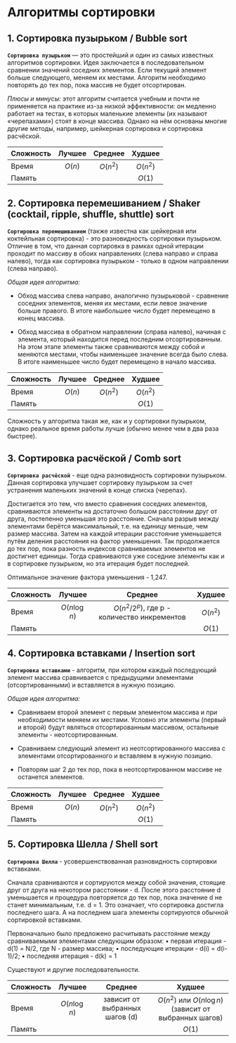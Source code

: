 # Алгоритмы сортировки
## 1. Сортировка пузырьком / Bubble sort
**`Сортировка пузырьком`** — это простейший и один из самых известных алгоритмов сортировки. Идея заключается в последовательном сравнении значений соседних элементов. Если текущий элемент больше следующего, меняем их местами. Алгоритм необходимо повторять до тех пор, пока массив не будет отсортирован.

*Плюсы и минусы:* этот алгоритм считается учебным и почти не применяется на практике из-за низкой эффективности: он медленно работает на тестах, в которых маленькие элементы (их называют «черепахами») стоят в конце массива. Однако на нём основаны многие другие методы, например, шейкерная сортировка и сортировка расчёской.

Сложность | Лучшее | Среднее | Худшее
--- |:---:|:---:|:---:
Время | $O({n})$ | $O({n^2})$ | $O({n^2})$
Память |  |  | $O({1})$ 

## 2. Сортировка перемешиванием / Shaker (cocktail, ripple, shuffle, shuttle) sort
**`Сортировка перемешиванием`** (также известна как шейкерная или коктейльная сортировка) - это разновидность сортировки пузырьком. Отличие в том, что данная сортировка в рамках одной итерации проходит по массиву в обоих направлениях (слева направо и справа налево), тогда как сортировка пузырьком - только в одном направлении (слева направо). 

*Общая идея алгоритма:*

- Обход массива слева направо, аналогично пузырьковой - сравнение соседних элементов, меняя их местами, если левое значение больше правого. В итоге наибольшее число будет перемещено в конец массива.
    
- Обход массива в обратном направлении (справа налево), начиная с элемента, который находится перед последним отсортированным. На этом этапе элементы также сравниваются между собой и меняются местами, чтобы наименьшее значение всегда было слева. В итоге наименьшее число будет перемещено в начало массива.

Сложность | Лучшее | Среднее | Худшее
--- |:---:|:---:|:---:
Время | $O({n})$ | $O({n^2})$ | $O({n^2})$
Память |  |  | $O({1})$

Сложность у алгоритма такая же, как и у сортировки пузырьком, однако реальное время работы лучше (обычно менее чем в два раза быстрее).

## 3. Сортировка расчёской / Comb sort ##
**`Сортировка расчёской`** - еще одна разновидность сортировки пузырьком. Данная сортировка улучшает сортировку пузырьком за счет устранения маленьких значений в конце списка (черепах).

Достигается это тем, что вместо сравнения соседних элементов, сравниваются элементы на достаточно большом расстоянии друг от друга, постепенно уменьшая это расстояние. Сначала разрыв между элементами берётся максимальный, т.е. на единицу меньше, чем размер массива. Затем на каждой итерации расстояние уменьшается путём деления расстояния на фактор уменьшения. Так продолжается до тех пор, пока разность индексов сравниваемых элементов не достигнет единицы. Тогда сравниваются уже соседние элементы как и в сортировке пузырьком, но эта итерация будет последней. 

Оптимальное значение фактора уменьшения - 1,247.
 
Сложность | Лучшее | Среднее | Худшее
--- |:---:|:---:|:---:
Время | $O({n \log n})$ | $O({n^2/2^p}$), где p - количество инкрементов | $O({n^2})$
Память |  |  | $O({1})$

## 4. Сортировка вставками / Insertion sort
**`Сортировка вставками`** - алгоритм, при котором каждый последующий элемент массива сравнивается с предыдущими элементами (отсортированными) и вставляется в нужную позицию.

 *Общая идея алгоритма:*
 
 - Сравниваем второй элемент с первым элементом массива и при необходимости меняем их местами. Условно эти элементы (первый и второй) будут являться отсортированным массивом, остальные элементы - неотсортированным.
 
 - Сравниваем следующий элемент из неотсортированного массива с элементами отсортированного и вставляем в нужную позицию.
 
 - Повторям шаг 2 до тех пор, пока в неотсортированном массиве не останется элементов.
 
 Сложность | Лучшее | Среднее | Худшее
--- |:---:|:---:|:---:
Время | $O({n})$ | $O({n^2})$ | $O({n^2})$
Память |  |  | $O({1})$

## 5. Сортировка Шелла / Shell sort
**`Сортировка Шелла`** - усовершенствованная разновидность сортировки вставками.

 Сначала сравниваются и сортируются между собой значения, стоящие друг от друга на некотором расстоянии - d. После этого расстояние d уменьшается и процедура повторяется до тех пор, пока значение d не станет минимальным, т.е. d = 1. Это означает, что сортировка достигла последнего шага. А на последнем шага элементы сортируются обычной сортировкой вставками. 
 
 Первоначально было предложено расчитывать расстояние между сравниваемыми элементами следующим образом:
    • первая итерация - d(1) = N/2, где N - размер массива;
    • последующие итерации - d(i) = d(i-1)/2;
    • последняя итерация - d(k) = 1
 
 Существуют и другие последовательности.

Сложность | Лучшее | Среднее | Худшее
--- |:---:|:---:|:---:
Время | $O({n \log n})$ | зависит от выбранных шагов (d) | $O({n^2})$ или $O({n \log n})$ (зависит от выбранных шагов)
Память |  |  | $O({1})$
